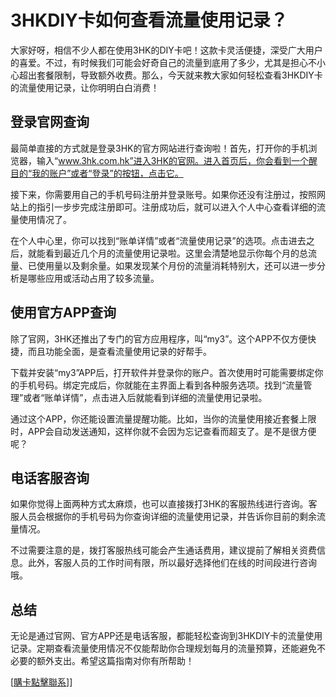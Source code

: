 # 3HKDIY卡如何查看流量使用记录？

大家好呀，相信不少人都在使用3HK的DIY卡吧！这款卡灵活便捷，深受广大用户的喜爱。不过，有时候我们可能会好奇自己的流量到底用了多少，尤其是担心不小心超出套餐限制，导致额外收费。那么，今天就来教大家如何轻松查看3HKDIY卡的流量使用记录，让你明明白白消费！

## 登录官网查询

最简单直接的方式就是登录3HK的官方网站进行查询啦！首先，打开你的手机浏览器，输入“www.3hk.com.hk”进入3HK的官网。进入首页后，你会看到一个醒目的“我的账户”或者“登录”的按钮，点击它。

接下来，你需要用自己的手机号码注册并登录账号。如果你还没有注册过，按照网站上的指引一步步完成注册即可。注册成功后，就可以进入个人中心查看详细的流量使用情况了。

在个人中心里，你可以找到“账单详情”或者“流量使用记录”的选项。点击进去之后，就能看到最近几个月的流量使用记录啦。这里会清楚地显示你每个月的总流量、已使用量以及剩余量。如果发现某个月份的流量消耗特别大，还可以进一步分析是哪些应用或活动占用了较多流量。

## 使用官方APP查询

除了官网，3HK还推出了专门的官方应用程序，叫“my3”。这个APP不仅方便快捷，而且功能全面，是查看流量使用记录的好帮手。

下载并安装“my3”APP后，打开软件并登录你的账户。首次使用时可能需要绑定你的手机号码。绑定完成后，你就能在主界面上看到各种服务选项。找到“流量管理”或者“账单详情”，点击进入后就能看到详细的流量使用记录啦。

通过这个APP，你还能设置流量提醒功能。比如，当你的流量使用接近套餐上限时，APP会自动发送通知，这样你就不会因为忘记查看而超支了。是不是很方便呢？

## 电话客服咨询

如果你觉得上面两种方式太麻烦，也可以直接拨打3HK的客服热线进行咨询。客服人员会根据你的手机号码为你查询详细的流量使用记录，并告诉你目前的剩余流量情况。

不过需要注意的是，拨打客服热线可能会产生通话费用，建议提前了解相关资费信息。此外，客服人员的工作时间有限，所以最好选择他们在线的时间段进行咨询哦。

## 总结

无论是通过官网、官方APP还是电话客服，都能轻松查询到3HKDIY卡的流量使用记录。定期查看流量使用情况不仅能帮助你合理规划每月的流量预算，还能避免不必要的额外支出。希望这篇指南对你有所帮助！

[[購卡點擊聯系](https://t.me/s/esim1088)]]